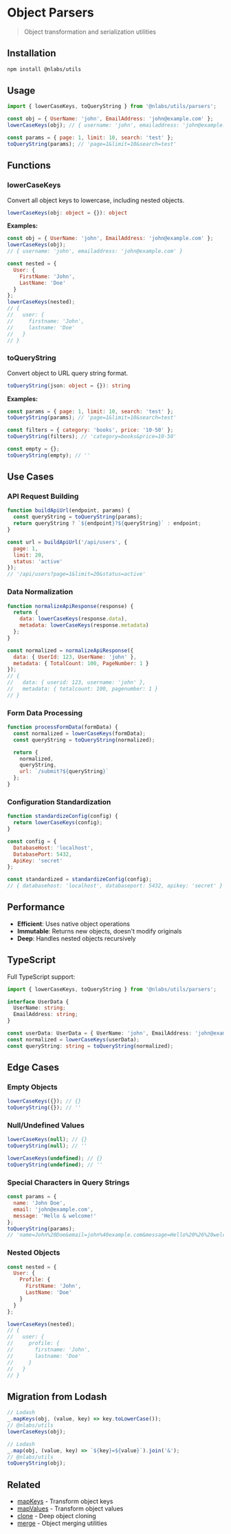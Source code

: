 # Object Parsers

> Object transformation and serialization utilities

## Installation

```bash
npm install @nlabs/utils
```

## Usage

```js
import { lowerCaseKeys, toQueryString } from '@nlabs/utils/parsers';

const obj = { UserName: 'john', EmailAddress: 'john@example.com' };
lowerCaseKeys(obj); // { username: 'john', emailaddress: 'john@example.com' }

const params = { page: 1, limit: 10, search: 'test' };
toQueryString(params); // 'page=1&limit=10&search=test'
```

## Functions

### lowerCaseKeys

Convert all object keys to lowercase, including nested objects.

```ts
lowerCaseKeys(obj: object = {}): object
```

**Examples:**
```js
const obj = { UserName: 'john', EmailAddress: 'john@example.com' };
lowerCaseKeys(obj);
// { username: 'john', emailaddress: 'john@example.com' }

const nested = {
  User: {
    FirstName: 'John',
    LastName: 'Doe'
  }
};
lowerCaseKeys(nested);
// {
//   user: {
//     firstname: 'John',
//     lastname: 'Doe'
//   }
// }
```

### toQueryString

Convert object to URL query string format.

```ts
toQueryString(json: object = {}): string
```

**Examples:**
```js
const params = { page: 1, limit: 10, search: 'test' };
toQueryString(params); // 'page=1&limit=10&search=test'

const filters = { category: 'books', price: '10-50' };
toQueryString(filters); // 'category=books&price=10-50'

const empty = {};
toQueryString(empty); // ''
```

## Use Cases

### API Request Building
```js
function buildApiUrl(endpoint, params) {
  const queryString = toQueryString(params);
  return queryString ? `${endpoint}?${queryString}` : endpoint;
}

const url = buildApiUrl('/api/users', {
  page: 1,
  limit: 20,
  status: 'active'
});
// '/api/users?page=1&limit=20&status=active'
```

### Data Normalization
```js
function normalizeApiResponse(response) {
  return {
    data: lowerCaseKeys(response.data),
    metadata: lowerCaseKeys(response.metadata)
  };
}

const normalized = normalizeApiResponse({
  data: { UserId: 123, UserName: 'john' },
  metadata: { TotalCount: 100, PageNumber: 1 }
});
// {
//   data: { userid: 123, username: 'john' },
//   metadata: { totalcount: 100, pagenumber: 1 }
// }
```

### Form Data Processing
```js
function processFormData(formData) {
  const normalized = lowerCaseKeys(formData);
  const queryString = toQueryString(normalized);

  return {
    normalized,
    queryString,
    url: `/submit?${queryString}`
  };
}
```

### Configuration Standardization
```js
function standardizeConfig(config) {
  return lowerCaseKeys(config);
}

const config = {
  DatabaseHost: 'localhost',
  DatabasePort: 5432,
  ApiKey: 'secret'
};

const standardized = standardizeConfig(config);
// { databasehost: 'localhost', databaseport: 5432, apikey: 'secret' }
```

## Performance

- **Efficient**: Uses native object operations
- **Immutable**: Returns new objects, doesn't modify originals
- **Deep**: Handles nested objects recursively

## TypeScript

Full TypeScript support:

```ts
import { lowerCaseKeys, toQueryString } from '@nlabs/utils/parsers';

interface UserData {
  UserName: string;
  EmailAddress: string;
}

const userData: UserData = { UserName: 'john', EmailAddress: 'john@example.com' };
const normalized = lowerCaseKeys(userData);
const queryString: string = toQueryString(normalized);
```

## Edge Cases

### Empty Objects
```js
lowerCaseKeys({}); // {}
toQueryString({}); // ''
```

### Null/Undefined Values
```js
lowerCaseKeys(null); // {}
toQueryString(null); // ''

lowerCaseKeys(undefined); // {}
toQueryString(undefined); // ''
```

### Special Characters in Query Strings
```js
const params = {
  name: 'John Doe',
  email: 'john@example.com',
  message: 'Hello & welcome!'
};
toQueryString(params);
// 'name=John%20Doe&email=john%40example.com&message=Hello%20%26%20welcome!'
```

### Nested Objects
```js
const nested = {
  User: {
    Profile: {
      FirstName: 'John',
      LastName: 'Doe'
    }
  }
};

lowerCaseKeys(nested);
// {
//   user: {
//     profile: {
//       firstname: 'John',
//       lastname: 'Doe'
//     }
//   }
// }
```

## Migration from Lodash

```js
// Lodash
_.mapKeys(obj, (value, key) => key.toLowerCase());
// @nlabs/utils
lowerCaseKeys(obj);

// Lodash
_.map(obj, (value, key) => `${key}=${value}`).join('&');
// @nlabs/utils
toQueryString(obj);
```

## Related

- [mapKeys](../objects/mapKeys.md) - Transform object keys
- [mapValues](../objects/mapValues.md) - Transform object values
- [clone](../objects/clone.md) - Deep object cloning
- [merge](../objects/merge.md) - Object merging utilities